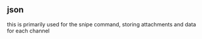 ## json
this is primarily used for the snipe command, storing attachments and data  
for each channel